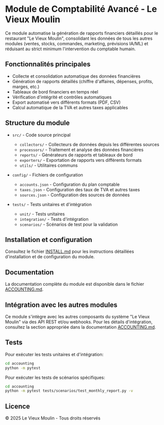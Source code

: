 # Module de Comptabilité Avancé - Le Vieux Moulin

Ce module automatise la génération de rapports financiers détaillés pour le restaurant "Le Vieux Moulin", consolidant les données de tous les autres modules (ventes, stocks, commandes, marketing, prévisions IA/ML) et réduisant au strict minimum l'intervention du comptable humain.

## Fonctionnalités principales

- Collecte et consolidation automatique des données financières
- Génération de rapports détaillés (chiffre d'affaires, dépenses, profits, marges, etc.)
- Tableaux de bord financiers en temps réel
- Vérification d'intégrité et contrôles automatiques
- Export automatisé vers différents formats (PDF, CSV)
- Calcul automatique de la TVA et autres taxes applicables

## Structure du module

- `src/` - Code source principal
  - `collectors/` - Collecteurs de données depuis les différentes sources
  - `processors/` - Traitement et analyse des données financières
  - `reports/` - Générateurs de rapports et tableaux de bord
  - `exporters/` - Exportation de rapports vers différents formats
  - `utils/` - Utilitaires communs

- `config/` - Fichiers de configuration
  - `accounts.json` - Configuration du plan comptable
  - `taxes.json` - Configuration des taux de TVA et autres taxes
  - `sources.json` - Configuration des sources de données

- `tests/` - Tests unitaires et d'intégration
  - `unit/` - Tests unitaires
  - `integration/` - Tests d'intégration
  - `scenarios/` - Scénarios de test pour la validation

## Installation et configuration

Consultez le fichier [INSTALL.md](./INSTALL.md) pour les instructions détaillées d'installation et de configuration du module.

## Documentation

La documentation complète du module est disponible dans le fichier [ACCOUNTING.md](./ACCOUNTING.md).

## Intégration avec les autres modules

Ce module s'intègre avec les autres composants du système "Le Vieux Moulin" via des API REST et/ou webhooks. Pour les détails d'intégration, consultez la section appropriée dans la documentation [ACCOUNTING.md](./ACCOUNTING.md).

## Tests

Pour exécuter les tests unitaires et d'intégration:

```bash
cd accounting
python -m pytest
```

Pour exécuter les tests de scénarios spécifiques:

```bash
cd accounting
python -m pytest tests/scenarios/test_monthly_report.py -v
```

## Licence

© 2025 Le Vieux Moulin - Tous droits réservés
